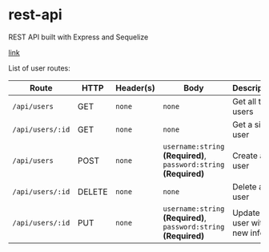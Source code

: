 # rest-api
REST API built with Express and Sequelize

[link](https://banana-pudding-65840.herokuapp.com/api)

List of user routes:

Route | HTTP | Header(s) | Body | Description
---|---|---|---|---
`/api/users` | GET | `none` | `none` | Get all the users
`/api/users/:id` | GET | `none` | `none` | Get a single user
`/api/users` | POST | `none` | `username:string` __(Required)__,<br>`password:string` __(Required)__ | Create a user
`/api/users/:id` | DELETE | `none` | `none` | Delete a user
`/api/users/:id` | PUT | `none` |`username:string` __(Required)__,<br>`password:string` __(Required)__ | Update a user with new info
